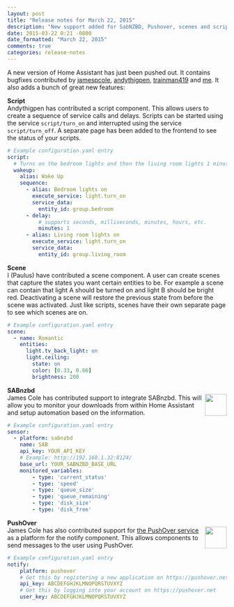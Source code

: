 ```yaml
---
layout: post
title: "Release notes for March 22, 2015"
description: "New support added for SabNZBD, Pushover, scenes and scripts."
date: 2015-03-22 0:21 -0800
date_formatted: "March 22, 2015"
comments: true
categories: release-notes
---
```

A new version of Home Assistant has just been pushed out. It contains bugfixes contributed by [jamespcole](https://github.com/jamespcole), [andythigpen](https://github.com/andythigpen), [trainman419](https://github.com/trainman419) and [me](https://github.com/balloob). It also adds a bunch of great new features:

__Script__<br>
Andythigpen has contributed a script component. This allows users to create a sequence of service calls and delays. Scripts can be started using the service `script/turn_on` and interrupted using the service `script/turn_off`. A separate page has been added to the frontend to see the status of your scripts.

```yaml
# Example configuration.yaml entry
script:
  # Turns on the bedroom lights and then the living room lights 1 minute later
  wakeup:
    alias: Wake Up
    sequence:
      - alias: Bedroom lights on
        execute_service: light.turn_on
        service_data:
          entity_id: group.bedroom
      - delay:
          # supports seconds, milliseconds, minutes, hours, etc.
          minutes: 1
      - alias: Living room lights on
        execute_service: light.turn_on
        service_data:
          entity_id: group.living_room
```

__Scene__<br>
I (Paulus) have contributed a scene component. A user can create scenes that capture the states you want certain entities to be. For example a scene can contain that light A should be turned on and light B should be bright red. Deactivating a scene will restore the previous state from before the scene was activated. Just like scripts, scenes have their own separate page to see which scenes are on.

```yaml
# Example configuration.yaml entry
scene:
  - name: Romantic
    entities:
      light.tv_back_light: on
      light.ceiling:
        state: on
        color: [0.33, 0.66]
        brightness: 200
```

<a name='sabnzbd'></a>
__SABnzbd__<br>
<img src='/images/supported_brands/sabnzbd.png' style='border:none; box-shadow: none; float: right;' height='50' />
James Cole has contributed support to integrate SABnzbd. This will allow you to monitor your downloads from within Home Assistant and setup automation based on the information.

```yaml
# Example configuration.yaml entry
sensor:
  - platform: sabnzbd
    name: SAB
    api_key: YOUR_API_KEY
    # Example: http://192.168.1.32:8124/
    base_url: YOUR_SABNZBD_BASE_URL
    monitored_variables:
        - type: 'current_status'
        - type: 'speed'
        - type: 'queue_size'
        - type: 'queue_remaining'
        - type: 'disk_size'
        - type: 'disk_free'
```

<a name='pushover'></a>
__PushOver__<br>
<img src='/images/supported_brands/pushover.png' style='border:none; box-shadow: none; float: right;' height='50' />
James Cole has also contributed support for <a href='https://pushover.net/'>the PushOver service</a> as a platform for the notify component. This allows components to send messages to the user using PushOver.

```yaml
# Example configuration.yaml entry
notify:
    platform: pushover
    # Get this by registering a new application on https://pushover.net
    api_key: ABCDEFGHJKLMNOPQRSTUVXYZ
    # Get this by logging into your account on https://pushover.net
    user_key: ABCDEFGHJKLMNOPQRSTUVXYZ
```
